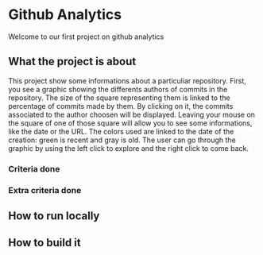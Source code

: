 # Github Analytics
Welcome to our first project on github analytics

## What the project is about
This project show some informations about a particuliar repository.
First, you see a graphic showing the differents authors of commits in the repository. The size of the square representing them is linked to the percentage of commits made by them.
By clicking on it, the commits associated to the author choosen will be displayed. Leaving your mouse on the square of one of those square will allow you to see some informations, like the date or the URL.
The colors used are linked to the date of the creation: green is recent and gray is old.
The user can go through the graphic by using the left click to explore and the right click to come back.

### Criteria done

### Extra criteria done

## How to run locally

## How to build it


